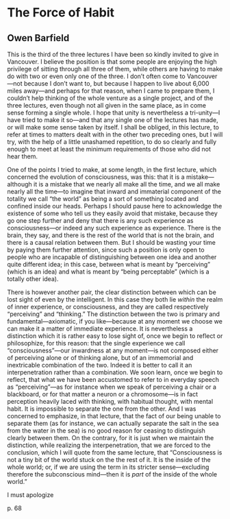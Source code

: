 # The Force of Habit

## Owen Barfield

This is the third of the three lectures I have been so kindly invited to give in Vancouver. I believe the position is that some people are enjoying the high privilege of sitting through all three of them, while others are having to make do with two or even only one of the three. I don’t often come to Vancouver—not because I don’t want to, but because I happen to live about 6,000 miles away—and perhaps for that reason, when I came to prepare them, I couldn’t help thinking of the whole venture as a single project, and of the three lectures, even though not all given in the same place, as in come sense forming a single whole. I hope that unity is nevertheless a tri-unity—I have tried to make it so—and that any single one of the lectures has made, or will make some sense taken by itself. I shall be obliged, in this lecture, to refer at times to matters dealt with in the other two preceding ones, but I will try, with the help of a little unashamed repetition, to do so clearly and fully enough to meet at least the minimum requirements of those who did not hear them.

One of the points I tried to make, at some length, in the first lecture, which concerned the evolution of consciousness, was this: that it is a mistake—although it is a mistake that we nearly all make all the time, and we all make nearly all the time—to imagine that inward and immaterial component of the totality we call “the world” as being a sort of something located and confined inside our heads. Perhaps I should pause here to acknowledge the existence of some who tell us they easily avoid that mistake, because they go one step further and deny that there is any such experience as consciousness—or indeed any such experience as experience. There is the brain, they say, and there is the rest of the world that is not the brain, and there is a causal relation between them. But I should be wasting your time by paying them further attention, since such a position is only open to people who are incapable of distinguishing between one idea and another quite different idea; in this case, between what is meant by “perceiving” (which is an idea) and what is meant by “being perceptable” (which is a totally other idea).

There is however another pair, the clear distinction between which can be lost sight of even by the intelligent. In this case they both lie *within* the realm of inner experience, or consciousness, and they are called respectively “perceiving” and “thinking.” The distinction between the two is primary and fundamental—axiomatic, if you like—because at any moment we choose we can make it a matter of immediate experience. It is nevertheless a distinction which it is rather easy to lose sight of, once we begin to reflect or philosophize, for this reason: that the single experience we call “consciousness”—our inwardness at any moment—is not composed either of perceiving alone or of thinking alone, but of an immemorial and inextricable combination of the two. Indeed it is better to call it an interpenetration rather than a combination. We soon learn, once we begin to reflect, that what we have been accustomed to refer to in everyday speech as “perceiving”—as for instance when we speak of perceiving a chair or a blackboard, or for that matter a neuron or a chromosome—is in fact perception heavily laced with thinking, with habitual thought, with mental habit. It is impossible to separate the one from the other. And I was concerned to emphasize, in that lecture, that the fact of our being unable to separate them (as for instance, we can actually separate the salt in the sea from the water in the sea) is no good reason for ceasing to distinguish clearly between them. On the contrary, for it is just when we maintain the distinction, while realizing the interpenetration, that we are forced to the conclusion, which I will quote from the same lecture, that “Consciousness is not a tiny bit of the world stuck on the the rest of it. It is the inside of the whole world; or, if we are using the term in its stricter sense—excluding therefore the subconscious mind—then it is *part* of the inside of the whole world.”

I must apologize

p. 68
